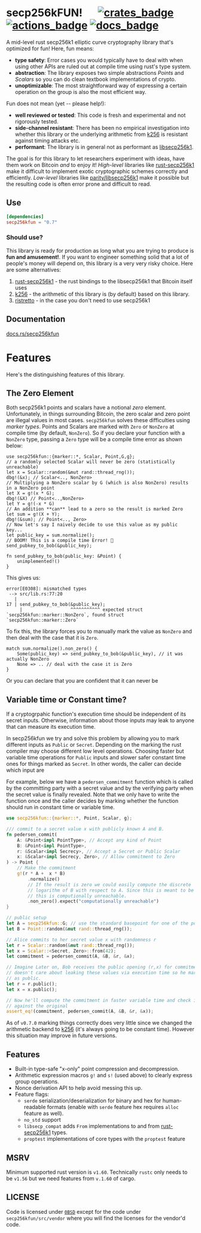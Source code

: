 # secp256kFUN! &emsp; [![crates_badge]][crates_url] [![actions_badge]][actions_url] [![docs_badge]][docs_url]

[actions_badge]: https://github.com/llfourn/secp256kfun/workflows/Rust/badge.svg
[actions_url]: https://github.com/llfourn/secp256kfun/actions?query=workflow%3ARust
[crates_badge]: https://img.shields.io/crates/v/secp256kfun.svg
[crates_url]: https://crates.io/crates/secp256kfun
[docs_badge]: https://docs.rs/secp256kfun/badge.svg
[docs_url]: https://docs.rs/secp256kfun


A mid-level rust secp256k1 elliptic curve cryptography library that's optimized for fun! Here, fun means:

- **type safety**: Error cases you would typically have to deal with when using other APIs are ruled out at compile time using rust's type system.
- **abstraction**: The library exposes two simple abstractions _Points_ and _Scalars_ so you can do clean textbook implementations of crypto.
- **unoptimizable**: The most straightforward way of expressing a certain operation on the group is also the most efficient way.

Fun does not mean (yet -- please help!):

- **well reviewed or tested**: This code is fresh and experimental and not rigorously tested.
- **side-channel resistant**: There has been no empirical investigation into whether this library or the underlying arithmetic from [k256] is resistant against timing attacks etc.
- **performant**: The library is in general not as performant as [libsecp256k1][1].

The goal is for this library to let researchers experiment with ideas, have them work on Bitcoin *and* to enjoy it!
_High-level_ libraries like [rust-secp256k1][2] make it difficult to implement exotic cryptographic schemes correctly and efficiently.
_Low-level_ libraries like [parity/libsecp256k1][4] make it possible but the resulting code is often error prone and difficult to read.

## Use

```toml
[dependencies]
secp256kfun = "0.7"
```

### Should use?

This library is ready for production as long what you are trying to produce is **fun and amusement!**.
If you want to engineer something solid that a lot of people's money will depend on, this library is a very very risky choice.
Here are some alternatives:

1. [rust-secp256k1][2] - the rust bindings to the libsecp256k1 that Bitcoin itself uses
2. [k256] - the arithmetic of this library is (by default) based on this library.
3. [ristretto][3] - in the case you don't need to use secp256k1

## Documentation

[docs.rs/secp256kfun](https://docs.rs/secp256kfun)

# Features
Here's the distinguishing features of this library.

## The Zero Element

Both secp256k1 points and scalars have a notional _zero_ element.
Unfortunately, in things surrounding Bitcoin, the zero scalar and zero point are illegal values in most cases.
`secp256kfun` solves these difficulties using _marker types_.
Points and Scalars are marked with `Zero` or `NonZero` at compile time (by default, `NonZero`).
So if you declare your function with a `NonZero` type, passing a `Zero` type will be a compile time error as shown below:

```rust,compile_fail
use secp256kfun::{marker::*, Scalar, Point,G,g};
// a randomly selected Scalar will never be zero (statistically unreachable)
let x = Scalar::random(&mut rand::thread_rng());
dbg!(&x); // Scalar<.., NonZero>
// Multiplying a NonZero scalar by G (which is also NonZero) results in a NonZero point
let X = g!(x * G);
dbg!(&X) // Point<..,NonZero>
let Y = g!(-x * G)
// An addition **can** lead to a zero so the result is marked Zero
let sum = g!(X + Y);
dbg!(&sum); // Point<.., Zero>
// Now let's say I naively decide to use this value as my public key...
let public_key = sum.normalize();
// BOOM! This is a compile time Error! 🎉
send_pubkey_to_bob(&public_key);

fn send_pubkey_to_bob(public_key: &Point) {
    unimplemented!()
}
```

This gives us:

```shell
error[E0308]: mismatched types
 --> src/lib.rs:77:20
   |
17 | send_pubkey_to_bob(&public_key);
     |                  ^^^^^^^^^^^ expected struct `secp256kfun::marker::NonZero`, found struct `secp256kfun::marker::Zero`
```

To fix this, the library forces you to manually mark the value as `NonZero` and then deal with the case that it is `Zero`.

```rust,compile_fail
match sum.normalize().non_zero() {
    Some(public_key) => send_pubkey_to_bob(&public_key), // it was actually NonZero
    None => .. // deal with the case it is Zero
}
```

Or you can declare that you are confident that it can never be 

## Variable time or Constant time?

If a cryptogrpahic function's execution time should be independent of its secret inputs.
Otherwise, information about those inputs may leak to anyone that can measure its execution time.

In secp256kfun we try and solve this problem by allowing you to mark different inputs as `Public` or `Secret`.
Depending on the marking the rust compiler may choose different low level operations.
Choosing faster but variable time operations for `Public` inputs and slower safer constant time ones for things marked as `Secret`.
In other words, the caller can decide which input are

For example, below we have a `pedersen_commitment` function which is called by the committing party with a secret value and by the verifying party when the secret value is finally revealed.
Note that we only have to write the function once and the caller decides by marking whether the function should run in constant time or variable time.

```rust
use secp256kfun::{marker::*, Point, Scalar, g};

/// commit to a secret value x with publicly known A and B.
fn pedersen_commit(
    A: &Point<impl PointType>, // Accept any kind of Point
    B: &Point<impl PointType>,
    r: &Scalar<impl Secrecy>, // Accept a Secret or Public Scalar
    x: &Scalar<impl Secrecy, Zero>, // Allow commitment to Zero
) -> Point {
    // Make the commitment
    g!(r * A +  x * B)
        .normalize()
        // If the result is zero we could easily compute the discrete
        // logarithm of B with respect to A. Since this is meant to be unknown
        // this is computionally unreachable.
        .non_zero().expect("computationally unreachable")
}

// public setup
let A = secp256kfun::G; // use the standard basepoint for one of the points
let B = Point::random(&mut rand::thread_rng());

// Alice commits to her secret value x with randomness r
let r = Scalar::random(&mut rand::thread_rng());
let x = Scalar::<Secret, Zero>::from(42);
let commitment = pedersen_commit(A, &B, &r, &x);

// Imagine Later on, Bob receives the public opening (r,x) for commitment. He
// doesn't care about leaking these values via execution time so he marks them
// as public.
let r = r.public();
let x = x.public();

// Now he'll compute the commitment in faster variable time and check it
// against the original
assert_eq!(commitment, pedersen_commit(A, &B, &r, &x));
```

As of `v0.7.0` marking things correctly does very little since we changed the arithmetic backend to [k256] (it's always going to be constant time).
However this situation may improve in future versions.

## Features

- Built-in type-safe "x-only" point compression and decompression.
- Arithmetic expression macros `g!` and `s!` (used above) to clearly express group operations.
- Nonce derivation API to help avoid messing this up.
- Feature flags:
  - `serde` serialization/deserialization for binary and hex for human-readable formats (enable with `serde` feature hex requires `alloc` feature as well).
  - `no_std` support
  - `libsecp_compat` adds `From` implementations to and from [rust-secp256k1][2] types.
  - `proptest` implementations of core types with the `proptest` feature


[1]: https://github.com/bitcoin-core/secp256k1
[2]: https://github.com/rust-bitcoin/rust-secp256k1/
[3]: https://github.com/dalek-cryptography/curve25519-dalek
[4]: https://github.com/paritytech/libsecp256k1
[k256]: https://docs.rs/k256/0.10.1/k256/

## MSRV

Minimum supported rust version is `v1.60`. Technically `rustc` only needs to be `v1.56` but we need features from `v.1.60` of cargo.

## LICENSE

Code is licensed under [`0BSD`](https://opensource.org/licenses/0BSD) except for the code under `secp256kfun/src/vendor` where you will find the licenses for the vendor'd code.
